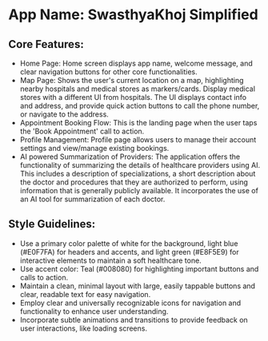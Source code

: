 # **App Name**: SwasthyaKhoj Simplified

## Core Features:

- Home Page: Home screen displays app name, welcome message, and clear navigation buttons for other core functionalities.
- Map Page: Shows the user's current location on a map, highlighting nearby hospitals and medical stores as markers/cards. Display medical stores with a different UI from hospitals. The UI displays contact info and address, and provide quick action buttons to call the phone number, or navigate to the address.
- Appointment Booking Flow: This is the landing page when the user taps the 'Book Appointment' call to action.
- Profile Management: Profile page allows users to manage their account settings and view/manage existing bookings.
- AI powered Summarization of Providers: The application offers the functionality of summarizing the details of healthcare providers using AI. This includes a description of specializations, a short description about the doctor and procedures that they are authorized to perform, using information that is generally publicly available. It incorporates the use of an AI tool for summarization of each doctor.

## Style Guidelines:

- Use a primary color palette of white for the background, light blue (#E0F7FA) for headers and accents, and light green (#E8F5E9) for interactive elements to maintain a soft healthcare tone.
- Use accent color: Teal (#008080) for highlighting important buttons and calls to action.
- Maintain a clean, minimal layout with large, easily tappable buttons and clear, readable text for easy navigation.
- Employ clear and universally recognizable icons for navigation and functionality to enhance user understanding.
- Incorporate subtle animations and transitions to provide feedback on user interactions, like loading screens.